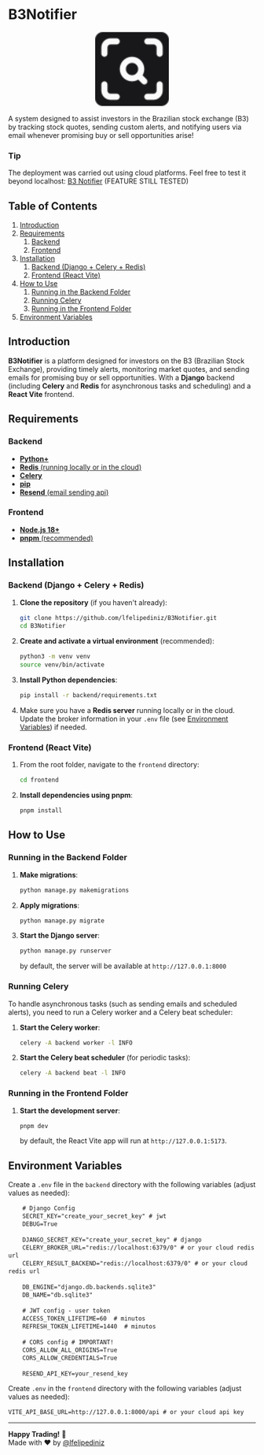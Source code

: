# B3Notifier
<p align="center">
  <img src="/frontend/public/b3notifier.svg" alt="B3Notifier Logo" width="150">
</p>
A system designed to assist investors in the Brazilian stock exchange (B3) by tracking stock quotes, sending custom alerts, and notifying users via email whenever promising buy or sell opportunities arise!

### Tip
The deployment was carried out using cloud platforms. Feel free to test it beyond localhost: [B3 Notifier](http://b3notifier.me) (FEATURE STILL TESTED)
## Table of Contents
1. [Introduction](#introduction) 
2. [Requirements](#requirements)
   1.  [Backend](#backend)
   2.  [Frontend](#frontend)
3. [Installation](#installation)
   1.  [Backend (Django + Celery + Redis)](#backend-django--celery--redis)
   2.  [Frontend (React Vite)](#frontend-react-vite)
4. [How to Use](#how-to-use)  
   1.  [Running in the Backend Folder](#running-in-the-backend-folder)
   2.  [Running Celery](#running-celery)
   3. [Running in the Frontend Folder](#running-in-the-frontend-folder)
5. [Environment Variables](#environment-variables)  

## Introduction

**B3Notifier** is a platform designed for investors on the B3 (Brazilian Stock Exchange), providing timely alerts, monitoring market quotes, and sending emails for promising buy or sell opportunities. With a **Django** backend (including **Celery** and **Redis** for asynchronous tasks and scheduling) and a **React Vite** frontend.

## Requirements

### Backend
- [**Python+**](https://www.python.org/downloads/)  
- [**Redis** (running locally or in the cloud)](https://redis.io/)  
- [**Celery**](https://docs.celeryproject.org/en/stable/)  
- [**pip**](https://pip.pypa.io/en/stable/installing/) 
- [**Resend** (email sending api)](https://resend.com/)
### Frontend
- [**Node.js 18+**](https://nodejs.org/)  
- [**pnpm** (recommended)](https://pnpm.io/installation)  


## Installation

### Backend (Django + Celery + Redis)

1. **Clone the repository** (if you haven't already):
   ```bash
   git clone https://github.com/lfelipediniz/B3Notifier.git
   cd B3Notifier
   ```

2. **Create and activate a virtual environment** (recommended):
   ```bash
   python3 -m venv venv
   source venv/bin/activate     
   ```

3. **Install Python dependencies**:
   ```bash
   pip install -r backend/requirements.txt
   ```
4. Make sure you have a **Redis server** running locally or in the cloud. Update the broker information in your `.env` file (see [Environment Variables](#environment-variables)) if needed.

### Frontend (React Vite)

1. From the root folder, navigate to the `frontend` directory:
   ```bash
   cd frontend
   ```

2. **Install dependencies using pnpm**:
   ```bash
   pnpm install
   ```

## How to Use

### Running in the Backend Folder

1. **Make migrations**:
   ```bash
   python manage.py makemigrations
   ```
3. **Apply migrations**:
   ```bash
   python manage.py migrate
   ```

3. **Start the Django server**:
   ```bash
   python manage.py runserver
   ```
   by default, the server will be available at `http://127.0.0.1:8000`

### Running Celery

To handle asynchronous tasks (such as sending emails and scheduled alerts), you need to run a Celery worker and a Celery beat scheduler:

1. **Start the Celery worker**:
   ```bash
   celery -A backend worker -l INFO
   ```
2. **Start the Celery beat scheduler** (for periodic tasks):
   ```bash
   celery -A backend beat -l INFO
   ```

### Running in the Frontend Folder

1. **Start the development server**:
   ```bash
   pnpm dev
   ```
   by default, the React Vite app will run at `http://127.0.0.1:5173`.

## Environment Variables

Create a `.env` file in the `backend` directory with the following variables (adjust values as needed):

```plaintext
    # Django Config
    SECRET_KEY="create_your_secret_key" # jwt
    DEBUG=True

    DJANGO_SECRET_KEY="create_your_secret_key" # django
    CELERY_BROKER_URL="redis://localhost:6379/0" # or your cloud redis url
    CELERY_RESULT_BACKEND="redis://localhost:6379/0" # or your cloud redis url

    DB_ENGINE="django.db.backends.sqlite3"
    DB_NAME="db.sqlite3"

    # JWT config - user token
    ACCESS_TOKEN_LIFETIME=60  # minutos
    REFRESH_TOKEN_LIFETIME=1440  # minutos

    # CORS config # IMPORTANT!
    CORS_ALLOW_ALL_ORIGINS=True
    CORS_ALLOW_CREDENTIALS=True

    RESEND_API_KEY=your_resend_key
```

Create `.env` in the `frontend` directory with the following variables (adjust values as needed):
```plaintext
VITE_API_BASE_URL=http://127.0.0.1:8000/api # or your cloud api key
```

--- 
**Happy Trading!** 🚀  
Made with ❤️ by [@lfelipediniz](https://www.linkedin.com/in/lfelipediniz/)
